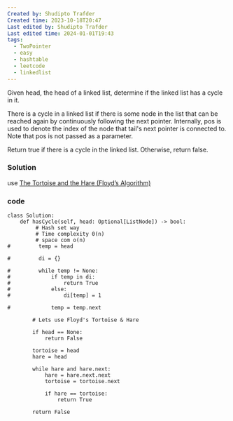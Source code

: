 ```yaml
---
Created by: Shudipto Trafder
Created time: 2023-10-18T20:47
Last edited by: Shudipto Trafder
Last edited time: 2024-01-01T19:43
tags:
  - TwoPointer
  - easy
  - hashtable
  - leetcode
  - linkedlist
---
```

Given head, the head of a linked list, determine if the linked list has a cycle in it.

There is a cycle in a linked list if there is some node in the list that can be reached again by continuously following the next pointer. Internally, pos is used to denote the index of the node that tail's next pointer is connected to. Note that pos is not passed as a parameter.

Return true if there is a cycle in the linked list. Otherwise, return false.

### Solution

use [The Tortoise and the Hare (Floyd’s Algorithm)](https://medium.com/@tuvo1106/the-tortoise-and-the-hare-floyds-algorithm-87badf5f7d41)

### code

```Plain
class Solution:
    def hasCycle(self, head: Optional[ListNode]) -> bool:
         # Hash set way
         # Time complexity 0(n)
         # space com o(n)
#         temp = head

#         di = {}

#         while temp != None:
#             if temp in di:
#                 return True
#             else:
#                 di[temp] = 1

#             temp = temp.next

        # Lets use Floyd's Tortoise & Hare

        if head == None:
            return False

        tortoise = head
        hare = head

        while hare and hare.next:
            hare = hare.next.next
            tortoise = tortoise.next

            if hare == tortoise:
                return True

        return False

```